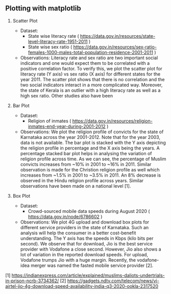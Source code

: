 Plotting with matplotlib
------------------------

1. Scatter Plot
	* Dataset: 
		- State wise literacy rate ( https://data.gov.in/resources/state-level-literacy-rate-1951-2011 )
		- State wise sex ratio ( https://data.gov.in/resources/sex-ratio-females-1000-males-total-population-residence-2001-2011 )
	* Observations: Literacy rate and sex ratio are two important social indicators and one would expect them to be correlated with a positive
	correlation factor. To verify this, we plot the scatter plot for literacy rate (Y axis) vs sex ratio (X axis) for different states for the
	year 2011. The scatter plot shows that there is no correlation and the two social indicators interact in a more complicated way. Moreover,
	the state of Kerala is an outlier with a high literacy rate as well as a high sex ratio. Other studies also have been 

2. Bar Plot
	* Dataset:
		- Religion of inmates ( https://data.gov.in/resources/religion-inmates-end-year-during-2001-2012 )
	* Observations: We plot the religion profile of convicts for the state of Karnataka across the year 2001-2012. Note that for the year 2003,
	data is not available. The bar plot is stacked with the Y axis depicting the religion profile in percentage and the X axis being the years.
	A percentage stacked bar plot helps in analysing the variation of religion profile across time. As we can see, the percentage of Muslim 
	convicts increases from ~10% in 2001 to ~16% in 2011. Similar observation is made for the Christion religion profile as well which increases
	from ~1.5% in 2001 to ~3.5% in 2011. An 8% decrease is observed in the Hindu religion profile across years. Similar observations have been made
	on a national level [1].

3. Box Plot
	* Dataset:
		- Crowd-sourced mobile data speeds during August 2020 ( https://data.gov.in/node/6786602 ) 
	* Observations: We plot 4G upload and download box plots for different service providers in the state of Karnataka. Such an analysis will help
	the consumer in a better cost-benefit understanding. The Y axis has the speeds in Kbps (kilo bits per second). We observe that for download, Jio
	is the best service provider with Vodafone a close second. However, Jio also shows a lot of variation in the reported download speeds. For upload,
	Vodafone trumps Jio with a huge margin. Recently, the vodafone-idea merger was named the fasted mobile service provider [2].

[1] https://indianexpress.com/article/explained/muslims-daliots-undertrials-in-prison-ncrb-3734362/
[2] https://gadgets.ndtv.com/telecom/news/vi-airtel-jio-4g-download-speed-availability-india-q3-2020-ookla-2317520